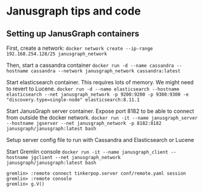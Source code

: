 # Janusgraph tips and code

## Setting up JanusGraph containers

First, create a network:
`docker network create --ip-range 192.168.254.128/25 janusgraph_network`


Then, start a cassandra container
`docker run -d --name cassandra --hostname cassandra --network janusgraph_network cassandra:latest`


Start elasticsearch container. This requires lots of memory. We might need to revert to Lucene.
`docker run -d --name elasticsearch --hostname elasticsearch --net janusgraph_network -p 9200:9200 -p 9300:9300 -e "discovery.type=single-node" elasticsearch:8.11.1`

Start JanusGraph server container. Expose port 8182 to be able to connect from outside the docker network.
`docker run -it --name janusgraph_server --hostname jgserver --net janusgraph_network -p 8182:8182 janusgraph/janusgraph:latest bash`

Setup server config file to run with Cassandra and Elasticsearch or Lucene

Start Gremlin console
`docker run -it --name janusgraph_client --hostname jgclient --net janusgraph_network janusgraph/janusgraph:latest bash`

```
gremlin> :remote connect tinkerpop.server conf/remote.yaml session
gremlin> :remote console
gremlin> g.V()
```

